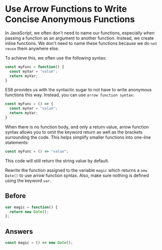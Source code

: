 # Use Arrow Functions to Write Concise Anonymous Functions

In JavaScript, we often don't need to name our functions, especially when passing a function as an argument to another function. 
Instead, we create inline functions. We don't need to name these functions because we do `not reuse` them anywhere else.

To achieve this, we often use the following syntax:

```javascript
const myFunc = function() {
  const myVar = "value";
  return myVar;
}
```
ES6 provides us with the syntactic sugar to not have to write anonymous functions this way. Instead, you can use `arrow function syntax`:

```javascript
const myFunc = () => {
  const myVar = "value";
  return myVar;
}
```
When there is no function body, and only a return value, arrow function syntax allows you to omit the keyword return as well as the brackets surrounding the code. 
This helps simplify smaller functions into one-line statements:

```javascript
const myFunc = () => "value";
```
This code will still return the string value by default.

Rewrite the function assigned to the variable `magic` which returns a `new Date()` to use arrow function syntax. 
Also, make sure nothing is defined using the keyword `var`.

## Before
```javascript
var magic = function() {
  return new Date();
};
```

## Answers
```javascript
const magic = () => new Date();
```

